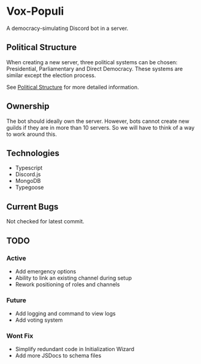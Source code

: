 # Vox-Populi
A democracy-simulating Discord bot in a server.

## Political Structure
When creating a new server, three political systems can be chosen: Presidential, Parliamentary and Direct Democracy.
These systems are similar except the election process.

See [Political Structure](docs/politicalStructure) for more detailed information.

## Ownership
The bot should ideally own the server.
However, bots cannot create new guilds if they are in more than 10 servers.
So we will have to think of a way to work around this.

## Technologies
- Typescript
- Discord.js
- MongoDB
- Typegoose

## Current Bugs
Not checked for latest commit.

## TODO
### Active
- Add emergency options
- Ability to link an existing channel during setup
- Rework positioning of roles and channels

### Future
- Add logging and command to view logs
- Add voting system

### Wont Fix
- Simplify redundant code in Initialization Wizard
- Add more JSDocs to schema files
